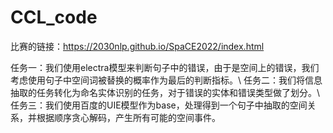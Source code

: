 # CCL_code

比赛的链接：https://2030nlp.github.io/SpaCE2022/index.html

任务一：我们使用electra模型来判断句子中的错误，由于是空间上的错误，我们考虑使用句子中空间词被替换的概率作为最后的判断指标。\\
任务二：我们将信息抽取的任务转化为命名实体识别的任务，对于错误的实体和错误类型做了划分。\\
任务三：我们使用百度的UIE模型作为base，处理得到一个句子中抽取的空间关系，并根据顺序贪心解码，产生所有可能的空间事件。
